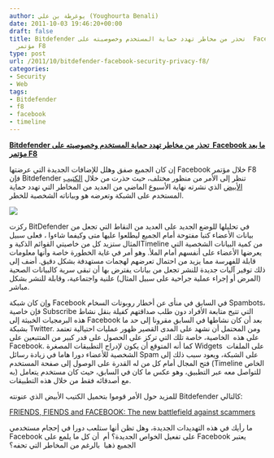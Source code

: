 ```yaml
---
author: يوغرطة بن علي (Youghourta Benali)
date: 2011-10-03 19:46:20+00:00
draft: false
title: Bitdefender تحذر من مخاطر تهدد حماية المستخدم وخصوصيته على  Facebook ما بعد
  مؤتمر F8
type: post
url: /2011/10/bitdefender-facebook-security-privacy-f8/
categories:
- Security
- Web
tags:
- Bitdefender
- f8
- facebook
- timeline
---
```


[**Bitdefender تحذر من مخاطر تهدد حماية المستخدم وخصوصيته على  Facebook ما بعد مؤتمر F8**](https://www.it-scoop.com/2011/10/bitdefender-facebook-security-privacy-f8/)




إن كان الجميع صفق وهلل للإضافات الجديدة التي عرضتها Facebook خلال مؤتمر F8 فإن Bitdefender تنظر إلى الأمر من منظور مختلف، حيث حذرت من خلال [الكتيب الأبيض](http://goo.gl/65lkc) الذي نشرته نهاية الأسبوع الماضي من العديد من المخاطر التي تهدد حماية المستخدم على الشبكة وتعرضه هو وبياناته الشخصية للخطر.




[![](https://www.it-scoop.com/wp-content/uploads/2011/10/facebook-scam.jpg)
](https://www.it-scoop.com/2011/10/bitdefender-facebook-security-privacy-f8/)




ركزت BitDefender في تحليلها للوضع الجديد على العديد من النقاط التي تجعل من بيانات الأعضاء كتبا مفتوحة أمام الجميع ليطلعوا عليها متى وكيفما شاءوا ، فعلى سبيل المثال ستزيد كل من خاصيتي القوائم الذكية وTimeline من كمية البيانات الشخصية التي يعرضها الأعضاء على أنفسهم أمام الملأ. وهو أمر في غاية الخطورة خاصة وأنها معلومات قابلة للفهرسة مما يزيد من احتمال تعرضهم لهجمات مستهدفة بشكل دقيق. أضف إلى ذلك توفير آليات جديدة للنشر تجعل من بيانات يفترض بها أن تبقى سرية كالبيانات الصحية (المرض أو إجراء عملية جراحية على سبيل المثال) علنية واجتماعية، وقابلة للنشر بشكل مباشر.




وإن كان شبكة Facebook في السابق في منأى عن أخطار روبوتات السخام Spambots، فإن خاصية Subscribe التي تتيح متابعة الأفراد دون طلب صداقتهم كفيلة بنقل نشاط هذه البرمجيات الخبيثة إلى Facebook بعد أن كان نشاطها في السابق مقرونا إلى حد ما بشبكة Twitter. ومن المحتمل أن نشهد على المدى القصير ظهور عمليات احتيالية تعتمد على هذه  الخاصية، خاصة تلك التي تركز على الحصول على قدر كبير من المتتبعين على Facebook. كما أنه المتوقع أن يكون لإدراج التطبيقات المصغرة Widgets  على الملفات الشخصية للأعضاء دورا هاما في زيادة رسائل Spam على الشبكة، ويعود سبب ذلك إلى فتح المجال أمام كل من له القدرة على الوصول إلى صفحة المستخدم (Timeline الخاص به) للتواصل معه عبر التطبيق، وهو عكس ما كان في السابق، حيث كان مستخدم يتعامل مع أصدقائه فقط من خلال هذه التطبيقات.




للمزيد حول الأمر قوموا بتحميل الكتيب الأبيض الذي عنونته Bitdefender كالتالي:


[FRIENDS, FIENDS and FACEBOOK: The new battlefield against scammers](http://goo.gl/65lkc)


ما رأيك في هذه التهديدات الجديدة، وهل تظن أنها ستلعب دورا في إحجام مستخدمي Facebook على تفعيل الخواص الجديدة؟ أم  أن كل ما يلمع على Facebook يعتبر الجميع ذهبا  بالرغم من المخاطر التي تحفه؟
